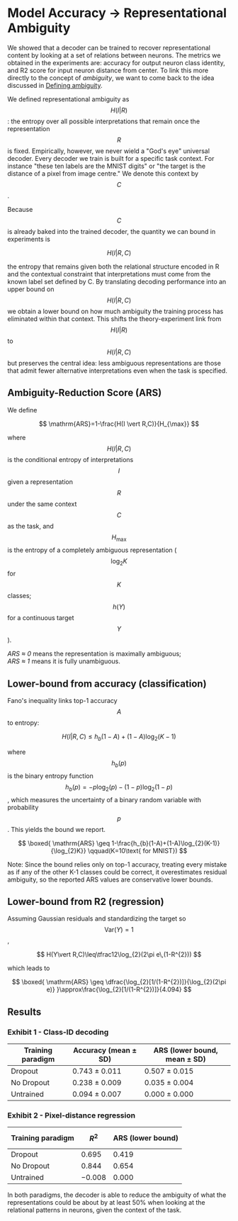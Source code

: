 # Model Accuracy → Representational Ambiguity

We showed that a decoder can be trained to recover representational content by looking at a set of relations between neurons. The metrics we obtained in the experiments are: accuracy for output neuron class identity, and R2 score for input neuron distance from center. To link this more directly to the concept of _ambiguity_, we want to come back to the idea discussed in [Defining ambiguity](#defining-ambiguity).

We defined representational ambiguity as $$H(I \vert R)$$: the entropy over all possible interpretations that remain once the representation $$R$$ is fixed. Empirically, however, we never wield a "God's eye" universal decoder. Every decoder we train is built for a specific task context. For instance "these ten labels are the MNIST digits" or "the target is the distance of a pixel from image centre."  We denote this context by $$C$$.

Because $$C$$ is already baked into the trained decoder, the quantity we can bound in experiments is

$$
H(I \vert R, C)
$$

the entropy that remains given both the relational structure encoded in R and the contextual constraint that interpretations must come from the known label set defined by C. By translating decoding performance into an upper bound on $$H(I \vert R, C)$$ we obtain a lower bound on how much ambiguity the training process has eliminated within that context. This shifts the theory-experiment link from $$H(I \vert R)$$ to $$H(I \vert R, C)$$ but preserves the central idea: less ambiguous representations are those that admit fewer alternative interpretations even when the task is specified.


## Ambiguity-Reduction Score (ARS)

We define  

$$
\mathrm{ARS}=1-\frac{H(I \vert R,C)}{H_{\max}}
$$

where $$H(I \vert R,C)$$ is the conditional entropy of interpretations $$I$$ given a representation $$R$$ under the same context $$C$$ as the task, and $$H_{\max}$$ is the entropy of a completely ambiguous representation ($$\log_{2}K$$ for $$K$$ classes; $$h(Y)$$ for a continuous target $$Y$$).

*ARS ≈ 0* means the representation is maximally ambiguous;  
*ARS ≈ 1* means it is fully unambiguous.

## Lower-bound from accuracy (classification)

Fano's inequality links top-1 accuracy $$A$$ to entropy:

$$
H(I \vert R,C)\leq h_{b}(1-A)+(1-A)\log_{2}(K-1)
$$

where $$h_b(p)$$ is the binary entropy function $$h_b(p) = -p\log_2(p) - (1-p)\log_2(1-p)$$, which measures the uncertainty of a binary random variable with probability $$p$$. This yields the bound we report.

$$
\boxed{
\mathrm{ARS}
  \geq 1-\frac{h_{b}(1-A)+(1-A)\log_{2}(K-1)}{\log_{2}K}}
\qquad(K=10\text{ for MNIST})
$$

Note: Since the bound relies only on top-1 accuracy, treating every mistake as if any of the other K-1 classes could be correct, it overestimates residual ambiguity, so the reported ARS values are conservative lower bounds.


## Lower-bound from R2 (regression)

Assuming Gaussian residuals and standardizing the target so $$\mathrm{Var}(Y)=1$$,

$$
H(Y\vert R,C)\leq\tfrac12\log_{2}(2\pi e\,(1-R^{2}))
$$

which leads to

$$
\boxed{
\mathrm{ARS} \geq \dfrac{\log_{2}[1/(1-R^{2})]}{\log_{2}(2\pi e)}
           }\approx\frac{\log_{2}[1/(1-R^{2})]}{4.094}
$$

## Results

### Exhibit 1 - Class-ID decoding

| Training paradigm | Accuracy (mean ± SD)      | ARS (lower bound, mean ± SD)      |
|-------------------|---------------------------|-----------------------------------|
| Dropout           | 0.743 ± 0.011             | 0.507 ± 0.015                     |
| No Dropout        | 0.238 ± 0.009             | 0.035 ± 0.004                     |
| Untrained         | 0.094 ± 0.007             | 0.000 ± 0.000                     |



### Exhibit 2 - Pixel-distance regression

| Training paradigm | $$R^{2}$$                 | ARS (lower bound)                 |
|-------------------|---------------------------|-----------------------------------|
| Dropout           | 0.695                     | 0.419                             |
| No Dropout        | 0.844                     | 0.654                             |
| Untrained         | −0.008                    | 0.000                             |

In both paradigms, the decoder is able to reduce the ambiguity of what the representations could be about by at least 50% when looking at the relational patterns in neurons, given the context of the task.



